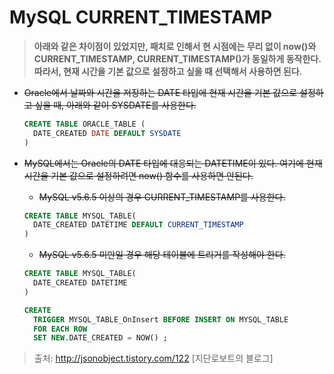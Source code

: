 # MySQL CURRENT_TIMESTAMP

> **아래와 같은 차이점이 있었지만, 패치로 인해서 현 시점에는 무리 없이 now()와 CURRENT_TIMESTAMP, CURRENT_TIMESTAMP()가 동일하게 동작한다. 따라서, 현재 시간을 기본 값으로 설정하고 싶을 때 선택해서 사용하면 된다.** 

* ~~Oracle에서 날짜와 시간을 저장하는 DATE 타입에 현재 시간을 기본 값으로 설정하고 싶을 때, 아래와 같이 SYSDATE를 사용한다.~~

  ```sql
  CREATE TABLE ORACLE_TABLE (
    DATE_CREATED DATE DEFAULT SYSDATE
  )
  ```

* ~~MySQL에서는 Oracle의 DATE 타입에 대응되는 DATETIME이 있다. 여기에 현재 시간을 기본 값으로 설정하려면 now() 함수를 사용하면 안된다.~~

  * ~~MySQL v5.6.5 이상의 경우 CURRENT_TIMESTAMP를 사용한다.~~

  ```sql
  CREATE TABLE MYSQL_TABLE( 
    DATE_CREATED DATETIME DEFAULT CURRENT_TIMESTAMP 
  )
  ```

  * ~~MySQL v5.6.5 미만일 경우 해당 테이블에 트리거를 작성해야 한다.~~

  ```Sql
  CREATE TABLE MYSQL_TABLE( 
    DATE_CREATED DATETIME 
  )
  
  CREATE 
    TRIGGER MYSQL_TABLE_OnInsert BEFORE INSERT ON MYSQL_TABLE 
    FOR EACH ROW 
    SET NEW.DATE_CREATED = NOW() ;
  
  ```

> 출처: http://jsonobject.tistory.com/122 [지단로보트의 블로그]

